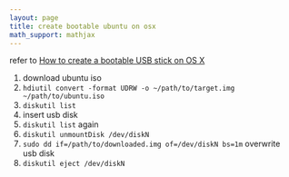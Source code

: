 ```yaml
---
layout: page
title: create bootable ubuntu on osx
math_support: mathjax
---
```



refer to [How to create a bootable USB stick on OS X](http://www.ubuntu.com/download/desktop/create-a-usb-stick-on-mac-osx)

1. download ubuntu iso
2. `hdiutil convert -format UDRW -o ~/path/to/target.img ~/path/to/ubuntu.iso`
3. `diskutil list`
4. insert usb disk
5. `diskutil list` again
6. `diskutil unmountDisk /dev/diskN`
7. `sudo dd if=/path/to/downloaded.img of=/dev/diskN bs=1m` overwrite usb disk
8. `diskutil eject /dev/diskN`


